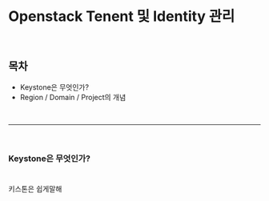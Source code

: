# Openstack Tenent 및 Identity 관리

</br>
<h2>목차</h2>

- Keystone은 무엇인가?
- Region / Domain / Project의 개념
</br>

---

</br>
<h3> Keystone은 무엇인가?</h3>

#
#

키스톤은 쉽게말해
<!--stackedit_data:
eyJoaXN0b3J5IjpbMTI1ODMwNTc3MywyODQ1MzM3NTUsMzQyMz
gzMjEwLDEyMTM3NTE0NDQsMTUwMTc5MDgzMF19
-->